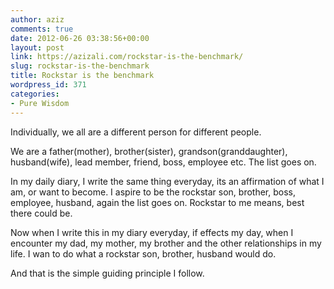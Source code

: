 ```yaml
---
author: aziz
comments: true
date: 2012-06-26 03:38:56+00:00
layout: post
link: https://azizali.com/rockstar-is-the-benchmark/
slug: rockstar-is-the-benchmark
title: Rockstar is the benchmark
wordpress_id: 371
categories:
- Pure Wisdom
---
```


Individually, we all are a different person for different people.

We are a father(mother), brother(sister), grandson(granddaughter), husband(wife), lead member, friend, boss, employee etc. The list goes on.

In my daily diary, I write the same thing everyday, its an affirmation of what I am, or want to become. I aspire to be the rockstar son, brother, boss, employee, husband, again the list goes on. Rockstar to me means, best there could be.

Now when I write this in my diary everyday, if effects my day, when I encounter my dad, my mother, my brother and the other relationships in my life. I wan to do what a rockstar son, brother, husband would do.

And that is the simple guiding principle I follow.
